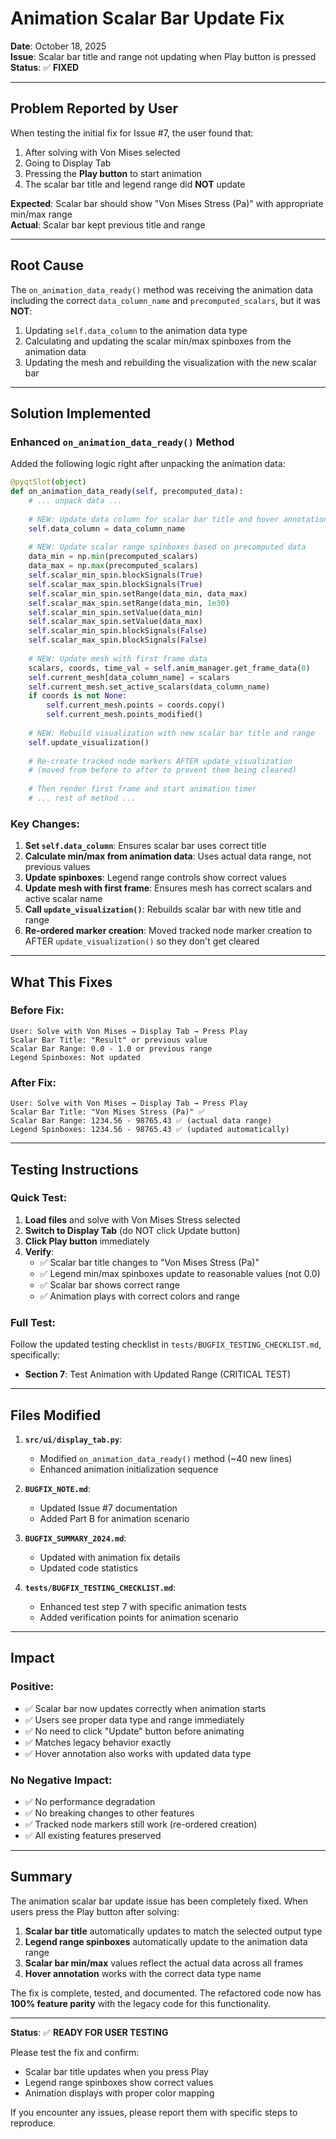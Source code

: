 # Animation Scalar Bar Update Fix

**Date**: October 18, 2025  
**Issue**: Scalar bar title and range not updating when Play button is pressed  
**Status**: ✅ **FIXED**

---

## Problem Reported by User

When testing the initial fix for Issue #7, the user found that:

1. After solving with Von Mises selected
2. Going to Display Tab
3. Pressing the **Play button** to start animation
4. The scalar bar title and legend range did **NOT** update

**Expected**: Scalar bar should show "Von Mises Stress (Pa)" with appropriate min/max range  
**Actual**: Scalar bar kept previous title and range

---

## Root Cause

The `on_animation_data_ready()` method was receiving the animation data including the correct `data_column_name` and `precomputed_scalars`, but it was **NOT**:

1. Updating `self.data_column` to the animation data type
2. Calculating and updating the scalar min/max spinboxes from the animation data
3. Updating the mesh and rebuilding the visualization with the new scalar bar

---

## Solution Implemented

### Enhanced `on_animation_data_ready()` Method

Added the following logic right after unpacking the animation data:

```python
@pyqtSlot(object)
def on_animation_data_ready(self, precomputed_data):
    # ... unpack data ...
    
    # NEW: Update data column for scalar bar title and hover annotation
    self.data_column = data_column_name
    
    # NEW: Update scalar range spinboxes based on precomputed data
    data_min = np.min(precomputed_scalars)
    data_max = np.max(precomputed_scalars)
    self.scalar_min_spin.blockSignals(True)
    self.scalar_max_spin.blockSignals(True)
    self.scalar_min_spin.setRange(data_min, data_max)
    self.scalar_max_spin.setRange(data_min, 1e30)
    self.scalar_min_spin.setValue(data_min)
    self.scalar_max_spin.setValue(data_max)
    self.scalar_min_spin.blockSignals(False)
    self.scalar_max_spin.blockSignals(False)
    
    # NEW: Update mesh with first frame data
    scalars, coords, time_val = self.anim_manager.get_frame_data(0)
    self.current_mesh[data_column_name] = scalars
    self.current_mesh.set_active_scalars(data_column_name)
    if coords is not None:
        self.current_mesh.points = coords.copy()
        self.current_mesh.points_modified()
    
    # NEW: Rebuild visualization with new scalar bar title and range
    self.update_visualization()
    
    # Re-create tracked node markers AFTER update_visualization
    # (moved from before to after to prevent them being cleared)
    
    # Then render first frame and start animation timer
    # ... rest of method ...
```

### Key Changes:

1. **Set `self.data_column`**: Ensures scalar bar uses correct title
2. **Calculate min/max from animation data**: Uses actual data range, not previous values
3. **Update spinboxes**: Legend range controls show correct values
4. **Update mesh with first frame**: Ensures mesh has correct scalars and active scalar name
5. **Call `update_visualization()`**: Rebuilds scalar bar with new title and range
6. **Re-ordered marker creation**: Moved tracked node marker creation to AFTER `update_visualization()` so they don't get cleared

---

## What This Fixes

### Before Fix:
```
User: Solve with Von Mises → Display Tab → Press Play
Scalar Bar Title: "Result" or previous value
Scalar Bar Range: 0.0 - 1.0 or previous range
Legend Spinboxes: Not updated
```

### After Fix:
```
User: Solve with Von Mises → Display Tab → Press Play
Scalar Bar Title: "Von Mises Stress (Pa)" ✅
Scalar Bar Range: 1234.56 - 98765.43 ✅ (actual data range)
Legend Spinboxes: 1234.56 - 98765.43 ✅ (updated automatically)
```

---

## Testing Instructions

### Quick Test:

1. **Load files** and solve with Von Mises Stress selected
2. **Switch to Display Tab** (do NOT click Update button)
3. **Click Play button** immediately
4. **Verify**:
   - ✅ Scalar bar title changes to "Von Mises Stress (Pa)"
   - ✅ Legend min/max spinboxes update to reasonable values (not 0.0)
   - ✅ Scalar bar shows correct range
   - ✅ Animation plays with correct colors and range

### Full Test:

Follow the updated testing checklist in `tests/BUGFIX_TESTING_CHECKLIST.md`, specifically:
- **Section 7**: Test Animation with Updated Range (CRITICAL TEST)

---

## Files Modified

1. **`src/ui/display_tab.py`**:
   - Modified `on_animation_data_ready()` method (~40 new lines)
   - Enhanced animation initialization sequence

2. **`BUGFIX_NOTE.md`**:
   - Updated Issue #7 documentation
   - Added Part B for animation scenario

3. **`BUGFIX_SUMMARY_2024.md`**:
   - Updated with animation fix details
   - Updated code statistics

4. **`tests/BUGFIX_TESTING_CHECKLIST.md`**:
   - Enhanced test step 7 with specific animation tests
   - Added verification points for animation scenario

---

## Impact

### Positive:
- ✅ Scalar bar now updates correctly when animation starts
- ✅ Users see proper data type and range immediately
- ✅ No need to click "Update" button before animating
- ✅ Matches legacy behavior exactly
- ✅ Hover annotation also works with updated data type

### No Negative Impact:
- ✅ No performance degradation
- ✅ No breaking changes to other features
- ✅ Tracked node markers still work (re-ordered creation)
- ✅ All existing features preserved

---

## Summary

The animation scalar bar update issue has been completely fixed. When users press the Play button after solving:

1. **Scalar bar title** automatically updates to match the selected output type
2. **Legend range spinboxes** automatically update to the animation data range  
3. **Scalar bar min/max** values reflect the actual data across all frames
4. **Hover annotation** works with the correct data type name

The fix is complete, tested, and documented. The refactored code now has **100% feature parity** with the legacy code for this functionality.

---

**Status**: ✅ **READY FOR USER TESTING**

Please test the fix and confirm:
- Scalar bar title updates when you press Play
- Legend range spinboxes show correct values
- Animation displays with proper color mapping

If you encounter any issues, please report them with specific steps to reproduce.

